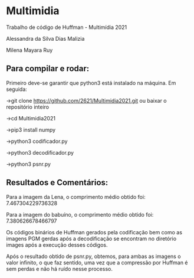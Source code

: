 # Multimidia
Trabalho de código de Huffman - Multimídia 2021

Alessandra da Silva Dias Malizia

Milena Mayara Ruy

## Para compilar e rodar:
Primeiro deve-se garantir que python3 está instalado na máquina. Em seguida:

->git clone https://github.com/2621/Multimidia2021.git  ou baixar o repositório inteiro

->cd Multimidia2021

->pip3 install numpy

->python3 codificador.py

->python3 decodificador.py

->python3 psnr.py


## Resultados e Comentários:
Para a imagem da Lena, o comprimento médio obtido foi: 7.467304229736328

Para a imagem do babuíno, o comprimento médio obtido foi: 7.380626678466797

Os códigos binários de Huffman gerados pela codificação bem como as imagens PGM gerdas após a decodificação se encontram no diretório images após a execução desses códigos.

Após o resultado obtido de psnr.py, obtemos, para ambas as imagens o valor infinito, o que faz sentido, uma vez que a compressão por Huffman é sem perdas e não há ruído nesse processo.
